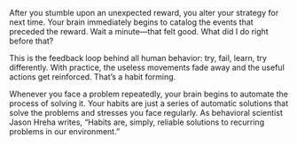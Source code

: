 

After you stumble upon an unexpected reward, you alter your
strategy for next time. Your brain immediately begins to catalog the
events that preceded the reward. Wait a minute—that felt good. What
did I do right before that?

This is the feedback loop behind all human behavior: try, fail, learn,
try differently. With practice, the useless movements fade away and
the useful actions get reinforced. That’s a habit forming.

Whenever you face a problem repeatedly, your brain begins to
automate the process of solving it. Your habits are just a series of
automatic solutions that solve the problems and stresses you face
regularly. As behavioral scientist Jason Hreha writes, “Habits are,
simply, reliable solutions to recurring problems in our environment.”